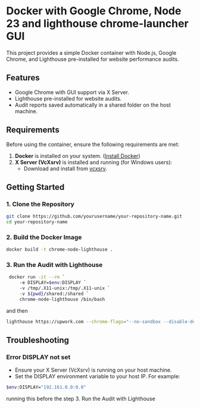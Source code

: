 # Docker with Google Chrome, Node 23 and lighthouse chrome-launcher GUI

This project provides a simple Docker container with Node.js, Google Chrome, and Lighthouse pre-installed for website performance audits.

## Features

- Google Chrome with GUI support via X Server.
- Lighthouse pre-installed for website audits.
- Audit reports saved automatically in a shared folder on the host machine.

## Requirements

Before using the container, ensure the following requirements are met:

1. **Docker** is installed on your system. ([Install Docker](https://www.docker.com/get-started))
2. **X Server (VcXsrv)** is installed and running (for Windows users):
   - Download and install from [vcxsrv](https://vcxsrv.com/).

## Getting Started

### 1. Clone the Repository

```bash
git clone https://github.com/yourusername/your-repository-name.git
cd your-repository-name
```

### 2. Build the Docker Image

```bash
docker build -t chrome-node-lighthouse .
```

### 3. Run the Audit with Lighthouse

```bash
 docker run -it --rm `
     -e DISPLAY=$env:DISPLAY `
     -v /tmp/.X11-unix:/tmp/.X11-unix `
     -v ${pwd}/shared:/shared `
     chrome-node-lighthouse /bin/bash
```

and then

```bash
lighthouse https://upwork.com --chrome-flags="--no-sandbox --disable-dev-shm-usage" --output html --output-path /shared/audit-report.html
```

## Troubleshooting

### Error DISPLAY not set

- Ensure your X Server (VcXsrv) is running on your host machine.
- Set the DISPLAY environment variable to your host IP. For example:

```bash
$env:DISPLAY="192.161.0.0:0.0"
```

running this before the step 3. Run the Audit with Lighthouse
